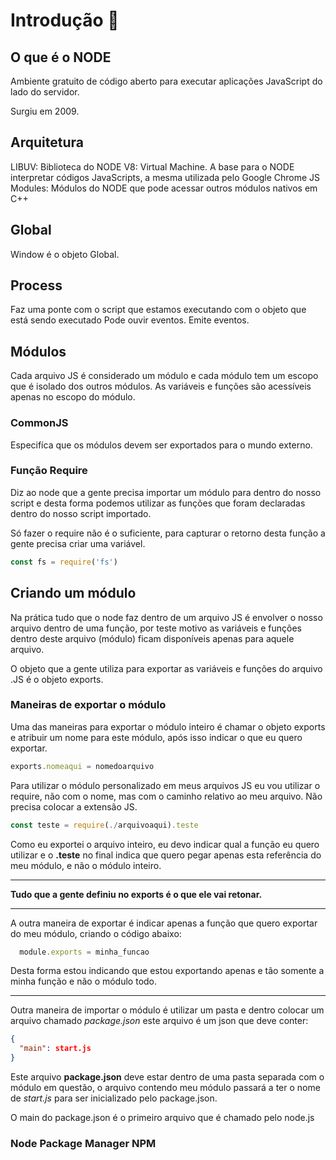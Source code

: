 # Introdução :rocket:

## O que é o NODE

Ambiente gratuito de código aberto para executar aplicações JavaScript do lado do servidor.

Surgiu em 2009.

## Arquitetura

LIBUV: Biblioteca do NODE
V8: Virtual Machine. A base para o NODE interpretar códigos JavaScripts, a mesma utilizada pelo Google Chrome
JS Modules: Módulos do NODE que pode acessar outros módulos nativos em C++

## Global

Window é o objeto Global.

## Process

Faz uma ponte com o script que estamos executando com o objeto que está sendo executado
Pode ouvir eventos.
Emite eventos.

## Módulos

Cada arquivo JS é considerado um módulo e cada módulo tem um escopo que é isolado dos outros módulos.
As variáveis e funções são acessíveis apenas no escopo do módulo.

### CommonJS

Especifíca que os módulos devem ser exportados para o mundo externo.

### Função Require

Diz ao node que a gente precisa importar um módulo para dentro do nosso script e desta forma podemos utilizar as funções que foram declaradas dentro do nosso script importado.

Só fazer o require não é o suficiente, para capturar o retorno desta função a gente precisa criar uma variável.

```javascript
const fs = require('fs')
```

## Criando um módulo

Na prática tudo que o node faz dentro de um arquivo JS é envolver o nosso arquivo dentro de uma função, por teste motivo as variáveis e funções dentro deste arquivo (módulo) ficam disponíveis apenas para aquele arquivo.

O objeto que a gente utiliza para exportar as variáveis e funções do arquivo .JS é o objeto exports.

### Maneiras de exportar o módulo

Uma das maneiras para exportar o módulo inteiro é chamar o objeto exports e atribuir um nome para este módulo, após isso indicar o que eu quero exportar.

```javascript
exports.nomeaqui = nomedoarquivo
```

Para utilizar o módulo personalizado em meus arquivos JS eu vou utilizar o require, não com o nome, mas com o caminho relativo ao meu arquivo. Não precisa colocar a extensão JS.

```javascript
const teste = require(./arquivoaqui).teste
```

Como eu exportei o arquivo inteiro, eu devo indicar qual a função eu quero utilizar e o **.teste** no final indica que quero pegar apenas esta referência do meu módulo, e não o módulo inteiro.

---

**Tudo que a gente definiu no exports é o que ele vai retonar.**

---

A outra maneira de exportar é indicar apenas a função que quero exportar do meu módulo, criando o código abaixo:

```javascript
  module.exports = minha_funcao
```

Desta forma estou indicando que estou exportando apenas e tão somente a minha função e não o módulo todo.

---

Outra maneira de importar o módulo é utilizar um pasta e dentro colocar um arquivo chamado *package.json* este arquivo é um json que deve conter:

```json
{
  "main": start.js
}
```

Este arquivo **package.json** deve estar dentro de uma pasta separada com o módulo em questão, o arquivo contendo meu módulo passará a ter o nome de *start.js* para ser inicializado pelo package.json.

O main do package.json é o primeiro arquivo que é chamado pelo node.js

### Node Package Manager NPM

